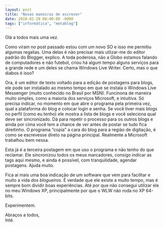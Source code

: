 ```yaml
---
layout: post
title: "Novas maneiras de escrever"
date: 2010-02-28 08:00:00 -0000
tags: ["informática", "metablog"]
---
```

Olá a todos mais uma vez.

Como viram no post passado estou com um novo SO e isso me permitiu algumas regalias. Uma delas é não precisar mais utlizar-me do editor padrão do Blogger, explico.
A toda poderosa, não a Globo estamos falando de computadores e não futebol, criou há algum tempo alguns serviços para a grande rede e um deles se chama Windows Live Writer. Certo, mas o que diabos é isso?

Ora, é um editor de texto voltado para a edição de postagens para blogs, ele pode ser instalado ao mesmo tempo em que se instala o Windows Live Messenger (muito conhecido no Brasil por MSN). Funcinona de maneira muito simples, como a maioria dos serviços Microsoft, e intuitiva. Só precisa indicar, no momento em que abre o programa pela primeira vez, qual a plataforma do blog e colocar login e senha. Se você tiver mais blogs no perfil (como eu tenho) ele mostra a lista de blogs e você seleciona qual deve ser sincronizado. Dá para repetir o processo para os outros blogs e ainda por cima você tem a chance de ver antes de postar se tudo fica direitinho. O programa “copia” a cara do blog para a região de digitação, é como se escrevesse direto na página principal. Realmente a Microsoft trabalhou bem nessa.

Esta já é a terceira postagem em que uso o programa e não tenho do que reclamar. Ele sincronizou todos os meus marcadores, consigo indicar as tags aqui mesmo, e ainda é possível, com tranquilidade, agendar postagens. Ajuda muito.

Fica aí mais uma boa indicação de um software que vem para facilitar e muito a vida *dos blogueiros*. É verdade que ele existe a muito tempo, mas é sempre bom dividir boas experiências. Até por que não consegui utilizar ele no meu Windows XP, principalmente por que o WLW não roda no XP 64-bits.

Experimentem.

Abraços a todos,  
Inté.